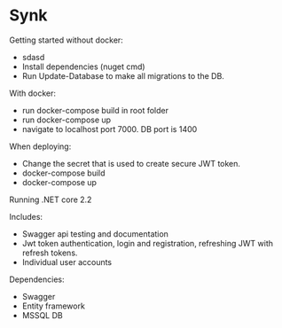 # Synk

Getting started without docker: 
- sdasd
- Install dependencies (nuget cmd)
- Run Update-Database to make all migrations to the DB.

With docker: 
- run docker-compose build in root folder
- run docker-compose up
- navigate to localhost port 7000. DB port is 1400


When deploying: 
- Change the secret that is used to create secure JWT token. 
- docker-compose build
- docker-compose up

Running .NET core 2.2

Includes: 
- Swagger api testing and documentation
- Jwt token authentication, login and registration, refreshing JWT with refresh tokens.
- Individual user accounts

Dependencies: 
- Swagger 
- Entity framework 
- MSSQL DB
